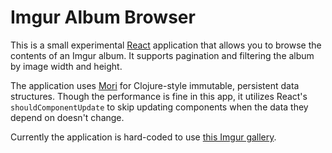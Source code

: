 Imgur Album Browser
===================

This is a small experimental [React](http://facebook.github.io/react/) application that allows you to browse the contents of an Imgur album. It supports pagination and filtering the album by image width and height.

The application uses [Mori](http://swannodette.github.io/mori/) for Clojure-style immutable, persistent data structures. Though the performance is fine in this app, it utilizes React's `shouldComponentUpdate` to skip updating components when the data they depend on doesn't change.

Currently the application is hard-coded to use [this Imgur gallery](http://imgur.com/gallery/abaz1).
